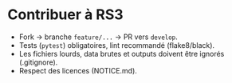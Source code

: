 # Contribuer à RS3

- Fork → branche `feature/...` → PR vers `develop`.
- Tests (`pytest`) obligatoires, lint recommandé (flake8/black).
- Les fichiers lourds, data brutes et outputs doivent être ignorés (.gitignore).
- Respect des licences (NOTICE.md).
